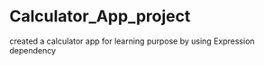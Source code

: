 # Calculator_App_project
created a calculator app for learning purpose by using Expression dependency
